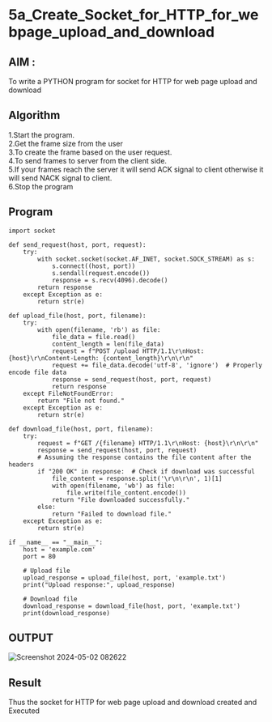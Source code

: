 # 5a_Create_Socket_for_HTTP_for_webpage_upload_and_download
## AIM :
To write a PYTHON program for socket for HTTP for web page upload and download
## Algorithm

1.Start the program.
<BR>
2.Get the frame size from the user
<BR>
3.To create the frame based on the user request.
<BR>
4.To send frames to server from the client side.
<BR>
5.If your frames reach the server it will send ACK signal to client otherwise it will send NACK signal to client.
<BR>
6.Stop the program
<BR>
## Program 
```
import socket

def send_request(host, port, request):
    try:
        with socket.socket(socket.AF_INET, socket.SOCK_STREAM) as s:
            s.connect((host, port))
            s.sendall(request.encode())
            response = s.recv(4096).decode()
        return response
    except Exception as e:
        return str(e)

def upload_file(host, port, filename):
    try:
        with open(filename, 'rb') as file:
            file_data = file.read()
            content_length = len(file_data)
            request = f"POST /upload HTTP/1.1\r\nHost: {host}\r\nContent-Length: {content_length}\r\n\r\n"
            request += file_data.decode('utf-8', 'ignore')  # Properly encode file data
            response = send_request(host, port, request)
            return response
    except FileNotFoundError:
        return "File not found."
    except Exception as e:
        return str(e)

def download_file(host, port, filename):
    try:
        request = f"GET /{filename} HTTP/1.1\r\nHost: {host}\r\n\r\n"
        response = send_request(host, port, request)
        # Assuming the response contains the file content after the headers
        if "200 OK" in response:  # Check if download was successful
            file_content = response.split('\r\n\r\n', 1)[1]
            with open(filename, 'wb') as file:
                file.write(file_content.encode())
            return "File downloaded successfully."
        else:
            return "Failed to download file."
    except Exception as e:
        return str(e)

if __name__ == "__main__":
    host = 'example.com'
    port = 80

    # Upload file
    upload_response = upload_file(host, port, 'example.txt')
    print("Upload response:", upload_response)

    # Download file
    download_response = download_file(host, port, 'example.txt')
    print(download_response)

```
## OUTPUT
![Screenshot 2024-05-02 082622](https://github.com/Raja8334/5a_Create_Socket_for_HTTP_for_webpage_upload_and_download/assets/120719634/a15dd81a-5438-42f0-a163-f7f95ca5b2a7)

## Result
Thus the socket for HTTP for web page upload and download created and Executed
